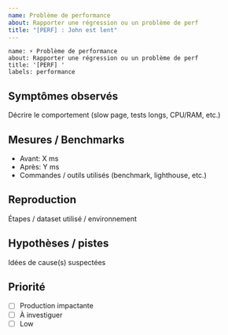 ```yaml
---
name: Problème de performance
about: Rapporter une régression ou un problème de perf
title: "[PERF] : John est lent"
---
```


```
name: ⚡ Problème de performance
about: Rapporter une régression ou un problème de perf
title: '[PERF] '
labels: performance
```

## Symptômes observés
Décrire le comportement (slow page, tests longs, CPU/RAM, etc.)

## Mesures / Benchmarks
- Avant: X ms
- Après: Y ms
- Commandes / outils utilisés (benchmark, lighthouse, etc.)

## Reproduction
Étapes / dataset utilisé / environnement

## Hypothèses / pistes
Idées de cause(s) suspectées

## Priorité
- [ ] Production impactante
- [ ] À investiguer
- [ ] Low
